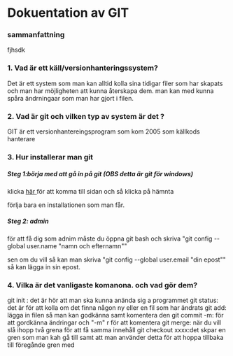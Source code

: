 # Dokuentation av GIT

### sammanfattning 
fjhsdk


### 1. Vad är ett käll/versionhanteringssystem?
Det är ett system som man kan alltid kolla sina tidigar filer som har skapats och man har möjligheten att kunna återskapa dem. man kan med kunna spåra ändrningaar som man har gjort i filen.

### 2. Vad är git och vilken typ av system är det ?
GIT är ett versionhantereingsprogram som kom 2005 som källkods hanterare


### 3. Hur installerar man git 

##### Steg 1:börja med att gå in på git (OBS detta är git  för windows)
klicka [ här ](https://git-for-windows.github.io/) för att komma till sidan och så klicka på hämnta 

förlja bara en installationen som man får.

##### Steg 2: admin
för att få dig som adnim måste du öppna git bash och skriva "git config --global user.name "namn och efternamn"" 

sen om du vill så kan man skriva "git config --global user.email "din epost"" så kan lägga in sin epost.

### 4. Vilka är det vanligaste komanona. och vad gör dem?
git init : det är hör att man ska kunna anända sig a programmet 
git status: det är för att kolla om det finna någon ny eller en fil som har ändrats 
git add: lägga in filen så man kan godkänna samt komentera den 
git commit -m: för att gordkänna ändringar och "-m" r för att komentera 
git merge: när du vill slå ihopp två grena för att få samma innehåll
git checkout xxxx:det skpar en gren som man kah gå till samt att man använder detta för att hoppa tillbaka till föregånde gren med 